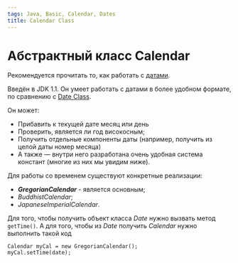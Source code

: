 ```yaml
---
tags: Java, Basic, Calendar, Dates
title: Calendar Class
---
```

# Абстрактный класс Calendar

Рекомендуется прочитать то, как работать с [датами](/UhUhjK-lT1iYnl6Zb1WJ9A). 

Введён в JDK 1.1. Он умеет работать с датами в более удобном формате, по сравнению с [Date Class](/xZZuD5L1TI-9W6q_MgKqLA).

Он может: 

* Прибавить к текущей дате месяц или день
* Проверить, является ли год високосным;
* Получить отдельные компоненты даты (например, получить из целой даты номер месяца)
* А также — внутри него разработана очень удобная система констант (многие из них мы увидим ниже).


Для работы со временем существуют конкретные реализации:
* ***GregorianCalendar*** - является основным;
* *BuddhistCalendar*;
* *JapaneseImperialCalendar*.

Для того, чтобы получить объект класса *Date* нужно вызвать метод `getTime()`. А для того, чтобы из *Date* получить *Calendar* нужно выполнить такой код
```java=
Calendar myCal = new GregorianCalendar();
myCal.setTime(date);
```